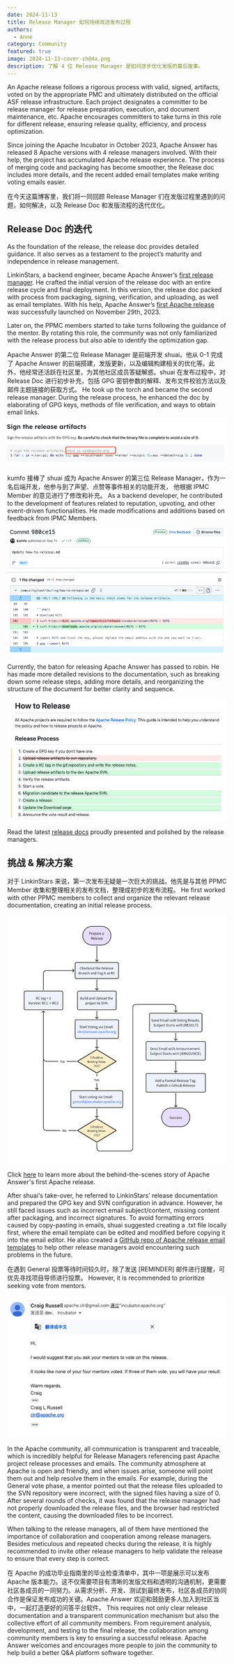 ```yaml
---
date: 2024-11-13
title: Release Manager 如何持续改进发布过程
authors:
  - Anne
category: Community
featured: true
image: 2024-11-13-cover-zh@4x.png
description: 了解 4 位 Release Manager 是如何逐步优化发版的幕后故事。
---
```


An Apache release follows a rigorous process with valid, signed, artifacts, voted on by the appropriate PMC and ultimately distributed on the official ASF release infrastructure. Each project designates a committer to be release manager for release preparation, execution, and document maintenance, etc. Apache encourages committers to take turns in this role for different release, ensuring release quality, efficiency, and process optimization.

Since joining the Apache Incubator in October 2023, Apache Answer has released 8 Apache versions with 4 release managers involved. With their help, the project has accumulated Apache release experience. The process of merging code and packaging has become smoother, the Release doc includes more details, and the recent added email templates make writing voting emails easier.

在今天这篇博客里，我们将一同回顾 Release Manager 们在发版过程里遇到的问题，如何解决，以及 Release Doc 和发版流程的迭代优化。

## Release Doc 的迭代

As the foundation of the release, the release doc provides detailed guidance. It also serves as a testament to the project’s maturity and independence in release management.

LinkinStars, a backend engineer, became Apache Answer’s [first release manager](https://answer.apache.org/blog/meet-our-release-manager-linkinstars). He crafted the initial version of the release doc with an entire release cycle and final deployment. In this version, the release doc packed with process from packaging, signing, verification, and uploading, as well as email templates. With his help, Apache Answer’s [first Apache release](https://answer.apache.org/zh-CN/blog/a-new-chapter-begins-answer-first-apache-release-launches) was successfully launched on November 29th, 2023.

Later on, the PPMC members started to take turns following the guidance of the mentor. By rotating this role, the community was not only familiarized with the release process but also able to identify the optimization gap.

Apache Answer 的第二位 Release Manager 是前端开发 shuai。他从 0-1 完成了 Apache Answer 的前端搭建，发版更新，以及编辑构建相关的优化等。此外，他经常还活跃在社区里，为其他社区成员答疑解惑。shuai 在发布过程中，对 Release Doc 进行初步补充，包括 GPG 密钥参数的解释、发布文件校验方法以及邮件主题链接的获取方式。 He took up the torch and became the second release manager. During the release process, he enhanced the doc by elaborating of GPG keys, methods of file verification, and ways to obtain email links.

![Alt text](shuai-sign-the-release-artifacts.PNG)

kumfo 接棒了 shuai 成为 Apache Answer 的第三位 Release Manager，作为一名后端开发，他参与到了声望、点赞等事件相关的功能开发， 他根据 IPMC Member 的意见进行了修改和补充。 As a backend developer, he contributed to the development of features related to reputation, upvoting, and other event-driven functionalities. He made modifications and additions based on feedback from IPMC Members.

![kumfo's contribution](kumfo-improvement.PNG)

Currently, the baton for releasing Apache Answer has passed to robin. He has made more detailed revisions to the documentation, such as breaking down some release steps, adding more details, and reorganizing the structure of the document for better clarity and sequence.

![robin's update](how-to-release.PNG)

Read the latest [release docs](https://answer.apache.org/community/how-to-release) proudly presented and polished by the release managers.

## 挑战 & 解决方案

对于 LinkinStars 来说，第一次发布无疑是一次巨大的挑战。他先是与其他 PPMC Member 收集和整理相关的发布文档，整理成初步的发布流程。 He first worked with other PPMC members to collect and organize the relevant release documentation, creating an initial release process.

![Alt text](release-process.PNG)

Click [here](https://answer.apache.org/blog/behind-the-scene-how-we-launched-the-first-apache-release) to learn more about the behind-the-scenes story of Apache Answer's first Apache release.

After shuai‘s take-over, he referred to LinkinStars’ release documentation and prepared the GPG key and SVN configuration in advance. However, he still faced issues such as incorrect email subject/content, missing content after packaging, and incorrect signatures. To avoid formatting errors caused by copy-pasting in emails, shuai suggested creating a .txt file locally first, where the email template can be edited and modified before copying it into the email editor. He also created a [GitHub repo of Apache release email templates](https://github.com/shuashuai/apache-release-email) to help other release managers avoid encountering such problems in the future.

在遇到 General 投票等待时间较久时，除了发送 [REMINDER] 邮件进行提醒，可优先寻找项目导师进行投票。 However, it is recommended to prioritize seeking vote from mentors.

![Alt text](reminder-tips.png)

In the Apache community, all communication is transparent and traceable, which is incredibly helpful for Release Managers referencing past Apache project release processes and emails. The community atmosphere at Apache is open and friendly, and when issues arise, someone will point them out and help resolve them in the emails. For example, during the General vote phase, a mentor pointed out that the release files uploaded to the SVN repository were incorrect, with the signed files having a size of 0. After several rounds of checks, it was found that the release manager had not properly downloaded the release files, and the browser had restricted the content, causing the downloaded files to be incorrect.

When talking to the release managers, all of them have mentioned the importance of collaboration and cooperation among release managers. Besides meticulous and repeated checks during the release, it is highly recommended to invite other release managers to help validate the release to ensure that every step is correct.

在 Apache 的成功毕业指南里的毕业检查清单中，其中一项是展示可以发布 Apache 版本能力。这不仅需要项目有清晰的发版文档和透明的沟通机制，更需要社区各成员的一同努力。从需求分析、开发、测试到最终发布，社区各成员的协同合作是保证发布成功的关键。Apache Answer 欢迎和鼓励更多人加入到社区当中，一起打造更好的问答平台软件。 This requires not only clear release documentation and a transparent communication mechanism but also the collective effort of all community members. From requirement analysis, development, and testing to the final release, the collaboration among community members is key to ensuring a successful release. Apache Answer welcomes and encourages more people to join the community to help build a better Q&A platform software together.
